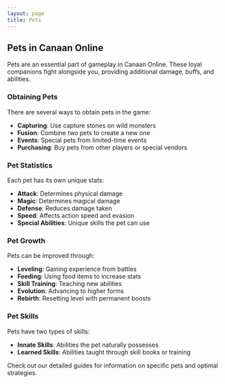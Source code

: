 ```yaml
---
layout: page
title: Pets
---
```


## Pets in Canaan Online

Pets are an essential part of gameplay in Canaan Online. These loyal companions fight alongside you, providing additional damage, buffs, and abilities.

### Obtaining Pets

There are several ways to obtain pets in the game:
- **Capturing**: Use capture stones on wild monsters
- **Fusion**: Combine two pets to create a new one
- **Events**: Special pets from limited-time events
- **Purchasing**: Buy pets from other players or special vendors

### Pet Statistics

Each pet has its own unique stats:
- **Attack**: Determines physical damage
- **Magic**: Determines magical damage
- **Defense**: Reduces damage taken
- **Speed**: Affects action speed and evasion
- **Special Abilities**: Unique skills the pet can use

### Pet Growth

Pets can be improved through:
- **Leveling**: Gaining experience from battles
- **Feeding**: Using food items to increase stats
- **Skill Training**: Teaching new abilities
- **Evolution**: Advancing to higher forms
- **Rebirth**: Resetting level with permanent boosts

### Pet Skills

Pets have two types of skills:
- **Innate Skills**: Abilities the pet naturally possesses
- **Learned Skills**: Abilities taught through skill books or training

Check out our detailed guides for information on specific pets and optimal strategies. 